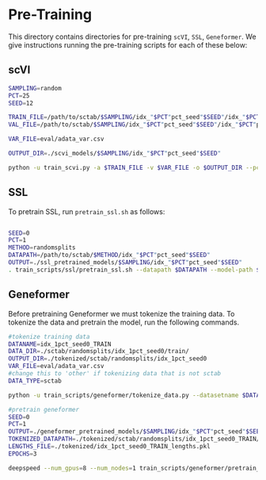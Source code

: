 # Pre-Training


This directory contains directories for pre-training `scVI`, `SSL`, `Geneformer`. We give instructions running the pre-training scripts for each of these below:

## scVI

```bash
SAMPLING=random
PCT=25
SEED=12

TRAIN_FILE=/path/to/sctab/$SAMPLING/idx_"$PCT"pct_seed"$SEED"/idx_"$PCT"pct_seed"$SEED"_TRAIN.h5ad
VAL_FILE=/path/to/sctab/$SAMPLING/idx_"$PCT"pct_seed"$SEED"/idx_"$PCT"pct_seed"$SEED"_VAL.h5ad

VAR_FILE=eval/adata_var.csv

OUTPUT_DIR=./scvi_models/$SAMPLING/idx_"$PCT"pct_seed"$SEED"

python -u train_scvi.py -a $TRAIN_FILE -v $VAR_FILE -o $OUTPUT_DIR --pct $PCT --var_file $VAR_FILE
```

## SSL

To pretrain SSL, run `pretrain_ssl.sh` as follows:

```bash

SEED=0
PCT=1
METHOD=randomsplits
DATAPATH=/path/to/sctab/$METHOD/idx_"$PCT"pct_seed"$SEED"
OUTPUT=./ssl_pretrained_models/$SAMPLING/idx_"$PCT"pct_seed"$SEED"
. train_scripts/ssl/pretrain_ssl.sh --datapath $DATAPATH --model-path $OUTPUT --pct $PCT --seed $SEED --method $METHOD --max-steps 117000 --early_stopping True

```

## Geneformer
Before pretraining Geneformer we must tokenize the training data. To tokenize the data and pretrain the model, run the following commands. 

```bash
#tokenize training data 
DATANAME=idx_1pct_seed0_TRAIN
DATA_DIR=./sctab/randomsplits/idx_1pct_seed0/train/
OUTPUT_DIR=./tokenized/sctab/randomsplits/idx_1pct_seed0
VAR_FILE=eval/adata_var.csv
#change this to 'other' if tokenizing data that is not sctab
DATA_TYPE=sctab

python -u train_scripts/geneformer/tokenize_data.py --datasetname $DATANAME --data_dir $DATA_DIR --var_file $VAR_FILE --output_dir $OUTPUT_DIR --data_type $DATA_TYPE

#pretrain geneformer 
SEED=0
PCT=1
OUTPUT=./geneformer_pretrained_models/$SAMPLING/idx_"$PCT"pct_seed"$SEED"
TOKENIZED_DATAPATH=./tokenized/sctab/randomsplits/idx_1pct_seed0_TRAIN/idx_1pct_seed0_TRAIN.dataset
LENGTHS_FILE=./tokenized/idx_1pct_seed0_TRAIN_lengths.pkl
EPOCHS=3

deepspeed --num_gpus=8 --num_nodes=1 train_scripts/geneformer/pretrain_geneformer.py --gene normal --cluster normal --seed $SEED --pct $PCT --out $OUTPUT --datapath $TOKENIZED_DATAPATH --lengths $LENGTHS_FILE --epochs $EPOCHS
```

